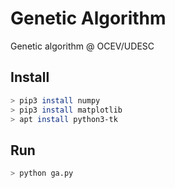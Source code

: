# Genetic Algorithm

Genetic algorithm @ OCEV/UDESC

## Install

``` bash
> pip3 install numpy
> pip3 install matplotlib
> apt install python3-tk
```

## Run

``` bash
> python ga.py
```
